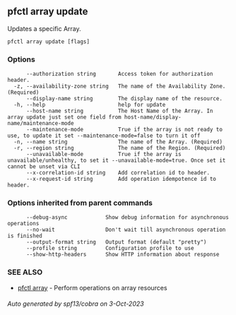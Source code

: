 ## pfctl array update

Updates a specific Array.

```
pfctl array update [flags]
```

### Options

```
      --authorization string       Access token for authorization header.
  -z, --availability-zone string   The name of the Availability Zone. (Required)
      --display-name string        The display name of the resource.
  -h, --help                       help for update
      --host-name string           The Host Name of the Array. In array update just set one field from host-name/display-name/maintenance-mode
      --maintenance-mode           True if the array is not ready to use, to update it set --maintenance-mode=false to turn it off
  -n, --name string                The name of the Array. (Required)
  -r, --region string              The name of the Region. (Required)
      --unavailable-mode           True if the array is unavailable/unhealthy, to set it --unavailable-mode=true. Once set it cannot be unset via CLI
      --x-correlation-id string    Add correlation id to header.
      --x-request-id string        Add operation idempotence id to header.
```

### Options inherited from parent commands

```
      --debug-async            Show debug information for asynchronous operations
      --no-wait                Don't wait till asynchronous operation is finished
      --output-format string   Output format (default "pretty")
      --profile string         Configuration profile to use
      --show-http-headers      Show HTTP information about response
```

### SEE ALSO

* [pfctl array](pfctl_array.md)	 - Perform operations on array resources

###### Auto generated by spf13/cobra on 3-Oct-2023
